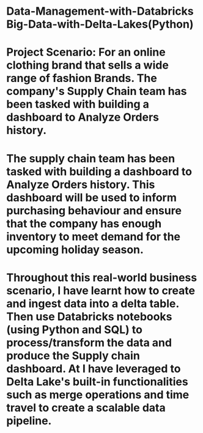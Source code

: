 # Data-Management-with-Databricks Big-Data-with-Delta-Lakes(Python)

# Project Scenario: For an online clothing brand that sells a wide range of fashion Brands. The company's Supply Chain team has been tasked with building a dashboard to Analyze Orders history.
# The supply chain team has been tasked with building a dashboard to Analyze Orders history. This dashboard will be used to inform purchasing behaviour and ensure that the company has enough inventory to meet demand for the upcoming holiday season.
# Throughout this real-world business scenario, I have learnt how to create and ingest data into a delta table. Then use Databricks notebooks (using Python and SQL) to process/transform the data and produce the Supply chain dashboard. At I have leveraged to Delta Lake's built-in functionalities such as merge operations and time travel to create a scalable data pipeline.
